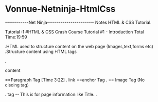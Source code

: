 # Vonnue-Netninja-HtmlCss

------------Net Ninja------------------------
Notes HTML & CSS Tutorial.


Tutorial :1
#HTML & CSS Crash Course Tutorial #1 - Introduction
Total Time:19:59


.HTML used to structure content on the web page 
(Images,text,forms etc)
.Structure content using HTML tags


.<p>content</p>==Paragraph Tag [Time 3:22]
.<a> link </a> ==anchor Tag
.<img> == Image Tag (No clsoing tag)

.<head> tag -- This is for page information like Title.
.<title> tag -- List in the top
.<body> tag --  This is for visible page conten.

.Add a local development server foe live refresh==Add extension [15:40]
.Inspect the page [17:45]

